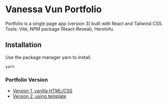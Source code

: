 # Vanessa Vun Portfolio

Portfolio is a single page app (version 3) built with React and Tailwind CSS. Tools: Vite, NPM package (React-Reveal), Herotofu.

## Installation

Use the package manager yarn to install.

```bash
yarn
```
### Portfolio Version

- [Version 1, vanilla HTML/CSS](https://vanessavun.github.io/portfolio/)
- [Version 2, using template](https://delicate-lokum-492537.netlify.app/)